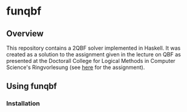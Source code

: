 # funqbf

## Overview

This repository contains a 2QBF solver implemented in Haskell. It was created as a solution to the assignment given in the lecture on QBF as presented at the Doctorall College for Logical Methods in Computer Science's Ringvorlesung (see [here](http://fmv.jku.at/ringvorlesung/) for the assignment).

## Using funqbf
### Installation
```
```
